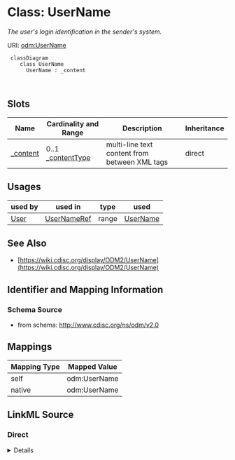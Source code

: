 # Class: UserName


_The user's login identification in the sender's system._





URI: [odm:UserName](http://www.cdisc.org/ns/odm/v2.0/UserName)



```mermaid
 classDiagram
    class UserName
      UserName : _content
        
      
```




<!-- no inheritance hierarchy -->


## Slots

| Name | Cardinality and Range | Description | Inheritance |
| ---  | --- | --- | --- |
| [_content](_content.md) | 0..1 <br/> [_contentType](_contentType.md) | multi-line text content from between XML tags | direct |





## Usages

| used by | used in | type | used |
| ---  | --- | --- | --- |
| [User](User.md) | [UserNameRef](UserNameRef.md) | range | [UserName](UserName.md) |






## See Also

* [https://wiki.cdisc.org/display/ODM2/UserName](https://wiki.cdisc.org/display/ODM2/UserName)

## Identifier and Mapping Information







### Schema Source


* from schema: http://www.cdisc.org/ns/odm/v2.0





## Mappings

| Mapping Type | Mapped Value |
| ---  | ---  |
| self | odm:UserName |
| native | odm:UserName |





## LinkML Source

<!-- TODO: investigate https://stackoverflow.com/questions/37606292/how-to-create-tabbed-code-blocks-in-mkdocs-or-sphinx -->

### Direct

<details>
```yaml
name: UserName
description: The user's login identification in the sender's system.
from_schema: http://www.cdisc.org/ns/odm/v2.0
see_also:
- https://wiki.cdisc.org/display/ODM2/UserName
slots:
- _content
slot_usage:
  range:
    name: range
    id_prefixes:
    - text
class_uri: odm:UserName

```
</details>

### Induced

<details>
```yaml
name: UserName
description: The user's login identification in the sender's system.
from_schema: http://www.cdisc.org/ns/odm/v2.0
see_also:
- https://wiki.cdisc.org/display/ODM2/UserName
slot_usage:
  range:
    name: range
    id_prefixes:
    - text
attributes:
  name: _content
  description: multi-line text content from between XML tags
  from_schema: http://www.cdisc.org/ns/odm/v2.0
  rank: 1000
  alias: _content
  owner: UserName
  domain_of:
  - TranslatedText
  - Title
  - CheckValue
  - Code
  - WorkflowEnd
  - UserName
  - Prefix
  - Suffix
  - FullName
  - GivenName
  - FamilyName
  - StreetName
  - HouseNumber
  - City
  - StateProv
  - Country
  - PostalCode
  - OtherText
  - Meaning
  - LegalReason
  - DateTimeStamp
  - ReasonForChange
  - SourceID
  - FlagValue
  - FlagType
  - Value
  range: _contentType
  inlined: true
class_uri: odm:UserName

```
</details>